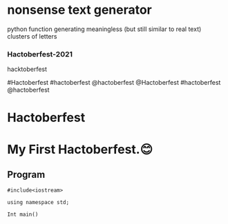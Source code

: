 # nonsense text generator
python function generating meaningless (but still similar to real text) clusters of  letters
### Hactoberfest-2021


hacktoberfest

#Hactoberfest #hactoberfest
@hactoberfest 
@Hactoberfest 
#hactoberfest
@hactoberfest

# Hactoberfest

# My First Hactoberfest.😊

##  Program

`#include<iostream>`

`using namespace std;`

`Int main()`
